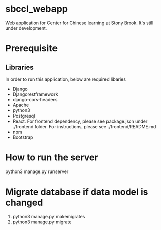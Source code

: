# sbccl_webapp

Web application for Center for Chinese learning at Stony Brook. It's still under development.

# Prerequisite

## Libraries

In order to run this application, below are required libaries

- Django
- Djangorestframework
- django-cors-headers
- Apache
- python3
- Postgresql
- React. For frontend dependency, please see package.json under ./frontend folder. For instructions, please see ./frontend/README.md
- npm
- Bootstrap


# How to run the server

python3 manage.py runserver

# Migrate database if data model is changed

1. python3 manage.py makemigrates
2. python3 manage.py migrate
